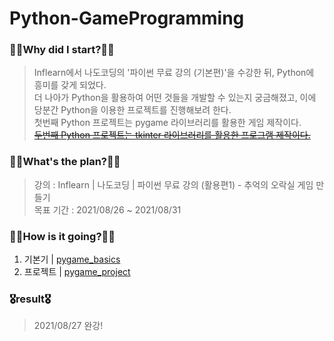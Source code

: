 # Python-GameProgramming
### 🧎‍♂️Why did I start?🧎‍♂️
  > Inflearn에서 나도코딩의 '파이썬 무료 강의 (기본편)'을 수강한 뒤, Python에 흥미를 갖게 되었다.  
    더 나아가 Python을 활용하여 어떤 것들을 개발할 수 있는지 궁금해졌고, 이에 당분간 Python을 이용한 프로젝트를 진행해보려 한다.  
    첫번째 Python 프로젝트는 pygame 라이브러리를 활용한 게임 제작이다.  
    [~~두번째 Python 프로젝트는 tkinter 라이브러리를 활용한 프로그램 제작이다.~~](https://github.com/pup-paw/Python-GUIProgramming)
### 🚶‍♂️What's the plan?🚶‍♂️
  > 강의 : Inflearn | 나도코딩 | 파이썬 무료 강의 (활용편1) - 추억의 오락실 게임 만들기<br>
    목표 기간 : 2021/08/26 ~ 2021/08/31
### 🏃‍♂️How is it going?🏃‍♂️
  1. 기본기 | [pygame_basics](https://github.com/pup-paw/Python-GameProgramming/tree/main/pygame_basics)
  2. 프로젝트 | [pygame_project](https://github.com/pup-paw/Python-GameProgramming/tree/main/pygame_project)
### 🎖result🎖
  > 2021/08/27 완강!
